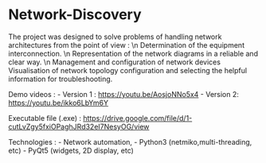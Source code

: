 # Network-Discovery

The project was designed to solve problems of handling network architectures from the point of view : \n
Determination of the equipment interconnection. \n
Representation of the network diagrams in a reliable and clear way. \n
Management and configuration of network devices
Visualisation of network topology configuration and selecting the helpful information for troubleshooting.

Demo videos :  - Version 1 : https://youtu.be/AosjoNNo5x4 
               - Version 2: https://youtu.be/ikko6LbYm6Y

Executable file (.exe) : https://drive.google.com/file/d/1-cutLvZgy5fxiOPaghJRd32eI7NesyOG/view

Technologies :  - Network automation,
                - Python3 (netmiko,multi-threading, etc)
                - PyQt5 (widgets, 2D display, etc)
